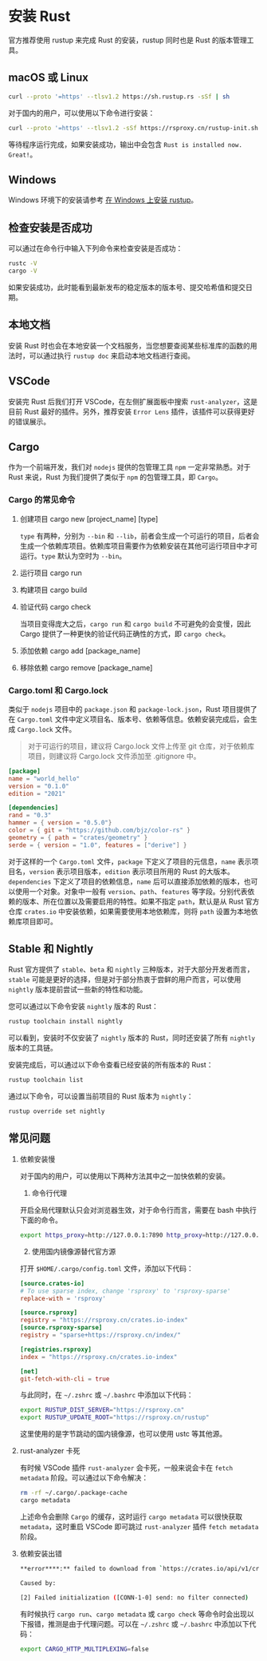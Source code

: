 # 安装 Rust

官方推荐使用 rustup 来完成 Rust 的安装，rustup 同时也是 Rust 的版本管理工具。

## macOS 或 Linux

```bash
curl --proto '=https' --tlsv1.2 https://sh.rustup.rs -sSf | sh
```

对于国内的用户，可以使用以下命令进行安装：

```bash
curl --proto '=https' --tlsv1.2 -sSf https://rsproxy.cn/rustup-init.sh | sh
```

等待程序运行完成，如果安装成功，输出中会包含 `Rust is installed now. Great!`。

## Windows

Windows 环境下的安装请参考 [在 Windows 上安装 rustup](https://course.rs/first-try/installation.html#%E5%9C%A8-windows-%E4%B8%8A%E5%AE%89%E8%A3%85-rustup)。

## 检查安装是否成功

可以通过在命令行中输入下列命令来检查安装是否成功：

```bash
rustc -V
cargo -V
```

如果安装成功，此时能看到最新发布的稳定版本的版本号、提交哈希值和提交日期。

## 本地文档

安装 Rust 时也会在本地安装一个文档服务，当您想要查阅某些标准库的函数的用法时，可以通过执行 `rustup doc` 来启动本地文档进行查阅。

## VSCode

安装完 Rust 后我们打开 VSCode，在左侧扩展面板中搜索 `rust-analyzer`，这是目前 Rust 最好的插件。另外，推荐安装 `Error Lens` 插件，该插件可以获得更好的错误展示。

## Cargo

作为一个前端开发，我们对 `nodejs` 提供的包管理工具 `npm` 一定非常熟悉。对于 Rust 来说，Rust 为我们提供了类似于 `npm` 的包管理工具，即 `Cargo`。

### Cargo 的常见命令

1. 创建项目 cargo new [project_name] [type]

   `type` 有两种，分别为 `--bin` 和 `--lib`，前者会生成一个可运行的项目，后者会生成一个依赖库项目。依赖库项目需要作为依赖安装在其他可运行项目中才可运行。`type` 默认为空时为 `--bin`。

2. 运行项目 cargo run

3. 构建项目 cargo build

4. 验证代码 cargo check

   当项目变得庞大之后，`cargo run` 和 `cargo build` 不可避免的会变慢，因此 Cargo 提供了一种更快的验证代码正确性的方式，即 `cargo check`。

5. 添加依赖 cargo add [package_name]

6. 移除依赖 cargo remove [package_name]

### Cargo.toml 和 Cargo.lock

类似于 `nodejs` 项目中的 `package.json` 和 `package-lock.json`，Rust 项目提供了在 `Cargo.toml` 文件中定义项目名、版本号、依赖等信息。依赖安装完成后，会生成 `Cargo.lock` 文件。

> 对于可运行的项目，建议将 Cargo.lock 文件上传至 git 仓库，对于依赖库项目，则建议将 Cargo.lock 文件添加至 .gitignore 中。

```toml
[package]
name = "world_hello"
version = "0.1.0"
edition = "2021"

[dependencies]
rand = "0.3"
hammer = { version = "0.5.0"}
color = { git = "https://github.com/bjz/color-rs" }
geometry = { path = "crates/geometry" }
serde = { version = "1.0", features = ["derive"] }
```

对于这样的一个 `Cargo.toml` 文件，`package` 下定义了项目的元信息，`name` 表示项目名，`version` 表示项目版本，`edition` 表示项目所用的 Rust 的大版本。`dependencies` 下定义了项目的依赖信息，`name` 后可以直接添加依赖的版本，也可以使用一个对象。对象中一般有 `version`、`path`、`features` 等字段。分别代表依赖的版本、所在位置以及需要启用的特性。如果不指定 `path`，默认是从 Rust 官方仓库 `crates.io` 中安装依赖，如果需要使用本地依赖库，则将 `path` 设置为本地依赖库项目即可。

## Stable 和 Nightly

Rust 官方提供了 `stable`、`beta` 和 `nightly` 三种版本，对于大部分开发者而言，`stable` 可能是更好的选择，但是对于部分热衷于尝鲜的用户而言，可以使用 `nightly` 版本提前尝试一些新的特性和功能。

您可以通过以下命令安装 `nightly` 版本的 Rust：

```bash
rustup toolchain install nightly
```

可以看到，安装时不仅安装了 `nightly` 版本的 Rust，同时还安装了所有 `nightly` 版本的工具链。

安装完成后，可以通过以下命令查看已经安装的所有版本的 Rust：

```bash
rustup toolchain list
```

通过以下命令，可以设置当前项目的 Rust 版本为 `nightly`：

```bash
rustup override set nightly
```

## 常见问题

1. 依赖安装慢

   对于国内的用户，可以使用以下两种方法其中之一加快依赖的安装。

   1. 命令行代理

   开启全局代理默认只会对浏览器生效，对于命令行而言，需要在 bash 中执行下面的命令。

   ```bash
   export https_proxy=http://127.0.0.1:7890 http_proxy=http://127.0.0.1:7890 all_proxy=socks5://127.0.0.1:7891
   ```

   2. 使用国内镜像源替代官方源

   打开 `$HOME/.cargo/config.toml` 文件，添加以下代码：

   ```toml
   [source.crates-io]
   # To use sparse index, change 'rsproxy' to 'rsproxy-sparse'
   replace-with = 'rsproxy'

   [source.rsproxy]
   registry = "https://rsproxy.cn/crates.io-index"
   [source.rsproxy-sparse]
   registry = "sparse+https://rsproxy.cn/index/"

   [registries.rsproxy]
   index = "https://rsproxy.cn/crates.io-index"

   [net]
   git-fetch-with-cli = true
   ```

   与此同时，在 `~/.zshrc` 或 `~/.bashrc` 中添加以下代码：

   ```bash
   export RUSTUP_DIST_SERVER="https://rsproxy.cn"
   export RUSTUP_UPDATE_ROOT="https://rsproxy.cn/rustup"
   ```

   这里使用的是字节跳动的国内镜像源，也可以使用 ustc 等其他源。

2. rust-analyzer 卡死

   有时候 VSCode 插件 `rust-analyzer` 会卡死，一般来说会卡在 `fetch metadata` 阶段。可以通过以下命令解决：

   ```bash
   rm -rf ~/.cargo/.package-cache
   cargo metadata
   ```

   上述命令会删除 `Cargo` 的缓存，这时运行 `cargo metadata` 可以很快获取 `metadata`，这时重启 VSCode 即可跳过 `rust-analyzer` 插件 `fetch metadata` 阶段。

3. 依赖安装出错

   ```bash
   **error****:** failed to download from `https://crates.io/api/v1/crates/zstd-sys/2.0.7+zstd.1.5.4/download`

   Caused by:

   [2] Failed initialization ([CONN-1-0] send: no filter connected)
   ```

   有时候执行 `cargo run`、`cargo metadata` 或 `cargo check` 等命令时会出现以下报错，推测是由于代理问题。可以在 `~/.zshrc` 或 `~/.bashrc` 中添加以下代码：

   ```bash
   export CARGO_HTTP_MULTIPLEXING=false
   ```
